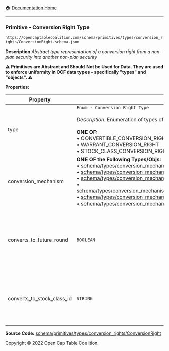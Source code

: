 :house: [Documentation Home](../../../../../README.md)

---

### Primitive - Conversion Right Type

`https://opencaptablecoalition.com/schema/primitives/types/conversion_rights/ConversionRight.schema.json`

**Description** _Abstract type representation of a conversion right from a non-plan security into another non-plan security_

**:warning: Primitives are Abstract and Should Not be Used for Data. They are used to enforce uniformity in OCF data types - specifically "types" and "objects". :warning:**

**Properties:**

| Property                   | Type                                                                                                                                                                                                                                                                                                                                                                                                                                                                                                                                                                                                                                                                                                                                                                                                                                                                                                                                                                                                                                                                                                                                                                                                                     | Description                                                                                                         | Required   |
| -------------------------- | ------------------------------------------------------------------------------------------------------------------------------------------------------------------------------------------------------------------------------------------------------------------------------------------------------------------------------------------------------------------------------------------------------------------------------------------------------------------------------------------------------------------------------------------------------------------------------------------------------------------------------------------------------------------------------------------------------------------------------------------------------------------------------------------------------------------------------------------------------------------------------------------------------------------------------------------------------------------------------------------------------------------------------------------------------------------------------------------------------------------------------------------------------------------------------------------------------------------------ | ------------------------------------------------------------------------------------------------------------------- | ---------- |
| type                       | `Enum - Conversion Right Type`</br></br>_Description:_ Enumeration of types of conversion rights.</br></br>**ONE OF:** </br>&bull; CONVERTIBLE_CONVERSION_RIGHT </br>&bull; WARRANT_CONVERSION_RIGHT </br>&bull; STOCK_CLASS_CONVERSION_RIGHT                                                                                                                                                                                                                                                                                                                                                                                                                                                                                                                                                                                                                                                                                                                                                                                                                                                                                                                                                                            | What kind of conversion right is this?                                                                              | -          |
| conversion_mechanism       | **ONE OF the Following Types/Objs:**</br>&bull; [schema/types/conversion_mechanisms/SAFEConversionMechanism](../../jman/source/OCF-Docs-Test/docs/markdown/schema/types/conversion_mechanisms/SAFEConversionMechanism.md)</br>&bull; [schema/types/conversion_mechanisms/NoteConversionMechanism](../../jman/source/OCF-Docs-Test/docs/markdown/schema/types/conversion_mechanisms/NoteConversionMechanism.md)</br>&bull; [schema/types/conversion_mechanisms/CustomConversionMechanism](../../jman/source/OCF-Docs-Test/docs/markdown/schema/types/conversion_mechanisms/CustomConversionMechanism.md)</br>&bull; [schema/types/conversion_mechanisms/PercentCapitalizationConversionMechanism](../../jman/source/OCF-Docs-Test/docs/markdown/schema/types/conversion_mechanisms/PercentCapitalizationConversionMechanism.md)</br>&bull; [schema/types/conversion_mechanisms/FixedAmountConversionMechanism](../../jman/source/OCF-Docs-Test/docs/markdown/schema/types/conversion_mechanisms/FixedAmountConversionMechanism.md)</br>&bull; [schema/types/conversion_mechanisms/RatioConversionMechanism](../../jman/source/OCF-Docs-Test/docs/markdown/schema/types/conversion_mechanisms/RatioConversionMechanism.md) | What conversion mechanism applies to calculate the number of resulting securities?                                  | `REQUIRED` |
| converts_to_future_round   | `BOOLEAN`                                                                                                                                                                                                                                                                                                                                                                                                                                                                                                                                                                                                                                                                                                                                                                                                                                                                                                                                                                                                                                                                                                                                                                                                                | Is this stock class potentially convertible into a future, as-yet undetermined stock class (e.g. Founder Preferred) | -          |
| converts_to_stock_class_id | `STRING`                                                                                                                                                                                                                                                                                                                                                                                                                                                                                                                                                                                                                                                                                                                                                                                                                                                                                                                                                                                                                                                                                                                                                                                                                 | The identifier of the existing, known stock class this stock class can convert into                                 | -          |

**Source Code:** [schema/primitives/types/conversion_rights/ConversionRight](../../../../../../../../../../schema/primitives/types/conversion_rights/ConversionRight.schema.json)

Copyright © 2022 Open Cap Table Coalition.
